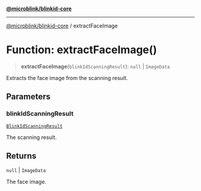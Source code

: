 [**@microblink/blinkid-core**](../README.md)

***

[@microblink/blinkid-core](../README.md) / extractFaceImage

# Function: extractFaceImage()

> **extractFaceImage**(`blinkIdScanningResult`): `null` \| `ImageData`

Extracts the face image from the scanning result.

## Parameters

### blinkIdScanningResult

[`BlinkIdScanningResult`](../type-aliases/BlinkIdScanningResult.md)

The scanning result.

## Returns

`null` \| `ImageData`

The face image.
